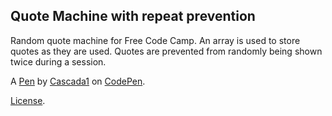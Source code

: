 Quote Machine with repeat prevention
------------------------------------
Random quote machine for Free Code Camp.  An array is used to store quotes as they are used.  Quotes are prevented  from randomly being shown twice during a session.

A [Pen](https://codepen.io/Cascada1/pen/aNgzpP) by [Cascada1](https://codepen.io/Cascada1) on [CodePen](https://codepen.io).

[License](https://codepen.io/Cascada1/pen/aNgzpP/license).